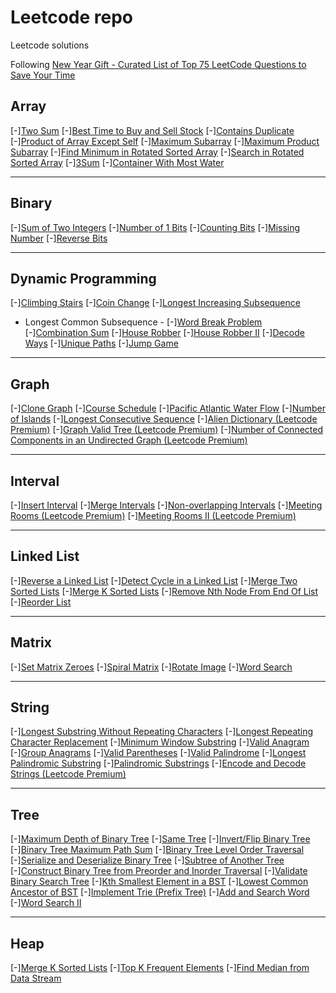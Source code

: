 # Leetcode repo
Leetcode solutions

Following [New Year Gift - Curated List of Top 75 LeetCode Questions to Save Your Time](https://www.teamblind.com/post/New-Year-Gift---Curated-List-of-Top-75-LeetCode-Questions-to-Save-Your-Time-OaM1orEU/)

## Array

[-][Two Sum](https://leetcode.com/problems/two-sum/)
[-][Best Time to Buy and Sell Stock](https://leetcode.com/problems/best-time-to-buy-and-sell-stock/)
[-][Contains Duplicate](https://leetcode.com/problems/contains-duplicate/)
[-][Product of Array Except Self](https://leetcode.com/problems/product-of-array-except-self/)
[-][Maximum Subarray](https://leetcode.com/problems/maximum-subarray/)
[-][Maximum Product Subarray](https://leetcode.com/problems/maximum-product-subarray/)
[-][Find Minimum in Rotated Sorted Array](https://leetcode.com/problems/find-minimum-in-rotated-sorted-array/)
[-][Search in Rotated Sorted Array](https://leetcode.com/problems/search-in-rotated-sorted-array/)
[-][3Sum](https://leetcode.com/problems/3sum/)
[-][Container With Most Water](https://leetcode.com/problems/container-with-most-water/)

---

## Binary

[-][Sum of Two Integers](https://leetcode.com/problems/sum-of-two-integers/)
[-][Number of 1 Bits](https://leetcode.com/problems/number-of-1-bits/)
[-][Counting Bits](https://leetcode.com/problems/counting-bits/)
[-][Missing Number](https://leetcode.com/problems/missing-number/)
[-][Reverse Bits](https://leetcode.com/problems/reverse-bits/)

---

## Dynamic Programming

[-][Climbing Stairs](https://leetcode.com/problems/climbing-stairs/)
[-][Coin Change](https://leetcode.com/problems/coin-change/)
[-][Longest Increasing Subsequence](https://leetcode.com/problems/longest-increasing-subsequence/)
- Longest Common Subsequence -
[-][Word Break Problem](https://leetcode.com/problems/word-break/)
[-][Combination Sum](https://leetcode.com/problems/combination-sum-iv/)
[-][House Robber](https://leetcode.com/problems/house-robber/)
[-][House Robber II](https://leetcode.com/problems/house-robber-ii/)
[-][Decode Ways](https://leetcode.com/problems/decode-ways/)
[-][Unique Paths](https://leetcode.com/problems/unique-paths/)
[-][Jump Game](https://leetcode.com/problems/jump-game/)

---

## Graph

[-][Clone Graph](https://leetcode.com/problems/clone-graph/)
[-][Course Schedule](https://leetcode.com/problems/course-schedule/)
[-][Pacific Atlantic Water Flow](https://leetcode.com/problems/pacific-atlantic-water-flow/)
[-][Number of Islands](https://leetcode.com/problems/number-of-islands/)
[-][Longest Consecutive Sequence](https://leetcode.com/problems/longest-consecutive-sequence/)
[-][Alien Dictionary (Leetcode Premium)](https://leetcode.com/problems/alien-dictionary/)
[-][Graph Valid Tree (Leetcode Premium)](https://leetcode.com/problems/graph-valid-tree/)
[-][Number of Connected Components in an Undirected Graph (Leetcode Premium)](https://leetcode.com/problems/number-of-connected-components-in-an-undirected-graph/)

---

## Interval

[-][Insert Interval](https://leetcode.com/problems/insert-interval/)
[-][Merge Intervals](https://leetcode.com/problems/merge-intervals/)
[-][Non-overlapping Intervals](https://leetcode.com/problems/non-overlapping-intervals/)
[-][Meeting Rooms (Leetcode Premium)](https://leetcode.com/problems/meeting-rooms/)
[-][Meeting Rooms II (Leetcode Premium)](https://leetcode.com/problems/meeting-rooms-ii/)

---

## Linked List

[-][Reverse a Linked List](https://leetcode.com/problems/reverse-linked-list/)
[-][Detect Cycle in a Linked List](https://leetcode.com/problems/linked-list-cycle/)
[-][Merge Two Sorted Lists](https://leetcode.com/problems/merge-two-sorted-lists/)
[-][Merge K Sorted Lists](https://leetcode.com/problems/merge-k-sorted-lists/)
[-][Remove Nth Node From End Of List](https://leetcode.com/problems/remove-nth-node-from-end-of-list/)
[-][Reorder List](https://leetcode.com/problems/reorder-list/)

---

## Matrix

[-][Set Matrix Zeroes](https://leetcode.com/problems/set-matrix-zeroes/)
[-][Spiral Matrix](https://leetcode.com/problems/spiral-matrix/)
[-][Rotate Image](https://leetcode.com/problems/rotate-image/)
[-][Word Search](https://leetcode.com/problems/word-search/)

---

## String

[-][Longest Substring Without Repeating Characters](https://leetcode.com/problems/longest-substring-without-repeating-characters/)
[-][Longest Repeating Character Replacement](https://leetcode.com/problems/longest-repeating-character-replacement/)
[-][Minimum Window Substring](https://leetcode.com/problems/minimum-window-substring/)
[-][Valid Anagram](https://leetcode.com/problems/valid-anagram/)
[-][Group Anagrams](https://leetcode.com/problems/group-anagrams/)
[-][Valid Parentheses](https://leetcode.com/problems/valid-parentheses/)
[-][Valid Palindrome](https://leetcode.com/problems/valid-palindrome/)
[-][Longest Palindromic Substring](https://leetcode.com/problems/longest-palindromic-substring/)
[-][Palindromic Substrings](https://leetcode.com/problems/palindromic-substrings/)
[-][Encode and Decode Strings (Leetcode Premium)](https://leetcode.com/problems/encode-and-decode-strings/)

---

## Tree

[-][Maximum Depth of Binary Tree](https://leetcode.com/problems/maximum-depth-of-binary-tree/)
[-][Same Tree](https://leetcode.com/problems/same-tree/)
[-][Invert/Flip Binary Tree](https://leetcode.com/problems/invert-binary-tree/)
[-][Binary Tree Maximum Path Sum](https://leetcode.com/problems/binary-tree-maximum-path-sum/)
[-][Binary Tree Level Order Traversal](https://leetcode.com/problems/binary-tree-level-order-traversal/)
[-][Serialize and Deserialize Binary Tree](https://leetcode.com/problems/serialize-and-deserialize-binary-tree/)
[-][Subtree of Another Tree](https://leetcode.com/problems/subtree-of-another-tree/)
[-][Construct Binary Tree from Preorder and Inorder Traversal](https://leetcode.com/problems/construct-binary-tree-from-preorder-and-inorder-traversal/)
[-][Validate Binary Search Tree](https://leetcode.com/problems/validate-binary-search-tree/)
[-][Kth Smallest Element in a BST](https://leetcode.com/problems/kth-smallest-element-in-a-bst/)
[-][Lowest Common Ancestor of BST](https://leetcode.com/problems/lowest-common-ancestor-of-a-binary-search-tree/)
[-][Implement Trie (Prefix Tree)](https://leetcode.com/problems/implement-trie-prefix-tree/)
[-][Add and Search Word](https://leetcode.com/problems/add-and-search-word-data-structure-design/)
[-][Word Search II](https://leetcode.com/problems/word-search-ii/)

---

## Heap

[-][Merge K Sorted Lists](https://leetcode.com/problems/merge-k-sorted-lists/)
[-][Top K Frequent Elements](https://leetcode.com/problems/top-k-frequent-elements/)
[-][Find Median from Data Stream](https://leetcode.com/problems/find-median-from-data-stream/)
